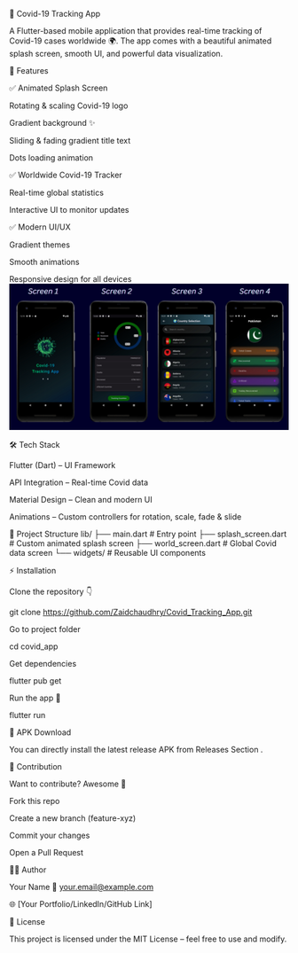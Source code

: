 🦠 Covid-19 Tracking App

A Flutter-based mobile application that provides real-time tracking of Covid-19 cases worldwide 🌍.
The app comes with a beautiful animated splash screen, smooth UI, and powerful data visualization.

🚀 Features

✅ Animated Splash Screen

Rotating & scaling Covid-19 logo

Gradient background ✨

Sliding & fading gradient title text

Dots loading animation

✅ Worldwide Covid-19 Tracker

Real-time global statistics

Interactive UI to monitor updates

✅ Modern UI/UX

Gradient themes

Smooth animations

Responsive design for all devices
![Image Alt](https://github.com/Zaidchaudhry/Covid_Tracking_App/blob/6d8a504d8e7c4dcb38f1fd1b3ee58f1cd639da5f/App_screens.png)

🛠️ Tech Stack

Flutter (Dart) – UI Framework

API Integration – Real-time Covid data

Material Design – Clean and modern UI

Animations – Custom controllers for rotation, scale, fade & slide

📂 Project Structure
lib/
├── main.dart                # Entry point
├── splash_screen.dart       # Custom animated splash screen
├── world_screen.dart        # Global Covid data screen
└── widgets/                 # Reusable UI components

⚡ Installation

Clone the repository 👇

git clone https://github.com/Zaidchaudhry/Covid_Tracking_App.git

Go to project folder

cd covid_app


Get dependencies

flutter pub get


Run the app 🚀

flutter run

📱 APK Download

You can directly install the latest release APK from Releases Section
.

🙌 Contribution

Want to contribute? Awesome 🎉

Fork this repo

Create a new branch (feature-xyz)

Commit your changes

Open a Pull Request

👨‍💻 Author

Your Name
📧 your.email@example.com

🌐 [Your Portfolio/LinkedIn/GitHub Link]

📜 License

This project is licensed under the MIT License – feel free to use and modify.
